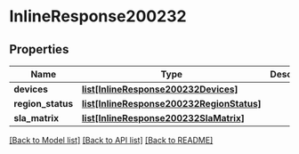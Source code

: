 # InlineResponse200232

## Properties
Name | Type | Description | Notes
------------ | ------------- | ------------- | -------------
**devices** | [**list[InlineResponse200232Devices]**](InlineResponse200232Devices.md) |  | [optional] 
**region_status** | [**list[InlineResponse200232RegionStatus]**](InlineResponse200232RegionStatus.md) |  | [optional] 
**sla_matrix** | [**list[InlineResponse200232SlaMatrix]**](InlineResponse200232SlaMatrix.md) |  | [optional] 

[[Back to Model list]](../README.md#documentation-for-models) [[Back to API list]](../README.md#documentation-for-api-endpoints) [[Back to README]](../README.md)

